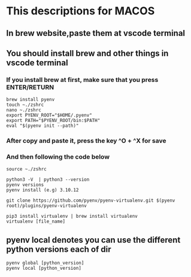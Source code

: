 # This descriptions for MACOS

## In brew website,paste them at vscode terminal
## You should install brew and other things in vscode terminal

### If you install brew at first, make sure that you press ENTER/RETURN
```
brew install pyenv
touch ~./zshrc
nano ~./zshrc
export PYENV_ROOT="$HOME/.pyenv"
export PATH="$PYENV_ROOT/bin:$PATH"
eval "$(pyenv init --path)"
```
### After copy and paste it, press the key ^O + ^X for save
### And then following the code below
```
source ~./zshrc
```
```
python3 -V  | python3 --version
pyenv versions
pyenv install (e.g) 3.10.12

git clone https://github.com/pyenv/pyenv-virtualenv.git $(pyenv root)/plugins/pyenv-virtualenv

pip3 install virtualenv | brew install virtualenv
virtualenv [file_name]
```
## pyenv local denotes you can use the different python versions each of dir
```
pyenv global [python_version]
pyenv local [python_version]
```